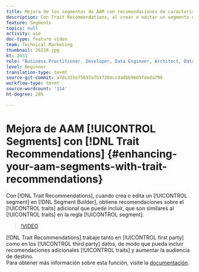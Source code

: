 ```yaml
---
title: Mejora de los segmentos de AAM con recomendaciones de características
description: Con Trait Recommendations, al crear o editar un segmento en Generador de segmentos, se obtienen recomendaciones sobre las características adicionales que puede incluir que son similares a las características de la regla de segmento.
feature: Segments
topics: null
activity: use
doc-type: feature video
team: Technical Marketing
thumbnail: 26228.jpg
kt: 2431
role: "Business Practitioner, Developer, Data Engineer, Architect, Data Architect, Administrator, Leader"
level: Beginner
translation-type: tm+mt
source-git-commit: a7dc335e75697a7b1720eccdadbb9605fdeda798
workflow-type: tm+mt
source-wordcount: '114'
ht-degree: 28%

---
```



# Mejora de AAM [!UICONTROL Segments] con [!DNL Trait Recommendations] {#enhancing-your-aam-segments-with-trait-recommendations}

Con [!DNL Trait Recommendations], cuando crea o edita un [!UICONTROL segment] en [!DNL Segment Builder], obtiene recomendaciones sobre el [!UICONTROL traits] adicional que puede incluir, que son similares al [!UICONTROL traits] en la regla [!UICONTROL segment].

>[!VIDEO](https://video.tv.adobe.com/v/26228/?quality=12)

[!DNL Trait Recommendations] trabaje tanto en  [!UICONTROL first party] como en los  [!UICONTROL third party] datos, de modo que pueda incluir recomendaciones adicionales  [!UICONTROL traits] y aumentar la audiencia de destino.\
Para obtener más información sobre esta función, visite la [documentación](https://experiencecloud.adobe.com/resources/help/en_US/aam/trait-recommendations.html).